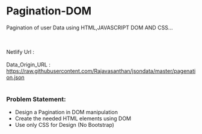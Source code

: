 # Pagination-DOM

<p>Pagination of user Data using HTML,JAVASCRIPT DOM AND CSS...<p>

<br><br>
Netlify Url :
<br><br>
Data_Origin_URL : https://raw.githubusercontent.com/Rajavasanthan/jsondata/master/pagenation.json
<br><br>

<h3>Problem Statement:</h3>
<ul>
<li>Design a Pagination in DOM manipulation</li>
<li>Create the needed HTML elements using DOM</li>
<li>Use only CSS for Design (No Bootstrap) </li>
  </ul>
